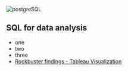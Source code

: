 ![postgreSQL](https://github.com/jjhanchi/moviesDB/assets/142347450/ea0bd7b9-551b-4fb7-a399-fd3baf8aa31c)
## SQL for data analysis
* one
* two
* three
* [Rockbuster findings - Tableau Visualization](https://public.tableau.com/app/profile/jose.hanchi/viz/RockbusterDBSQLAnalysis/RockbusterDB)
